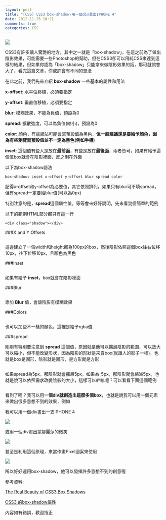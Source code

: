 ```yaml
---
layout: post
title: "[CSS] CSS3 box-shadow-用一個div畫出IPHONE 4"
date: 2012-11-26 10:21
comments: true
categories: CSS
---
```


<img src="https://lh3.googleusercontent.com/-gnXY1RrRaSU/ULLgp4EX-6I/AAAAAAAAB84/m3JLnkc5h_E/s125/a.jpg" />

CSS3有許多讓人驚艷的地方，其中之一就是「box-shadow」，在這之前為了做出陰影效果，可能需要一些Photoshop的幫助，但在CSS3卻可以用純CSS來達到這樣的結果，但如果你認為「box-shadow」只能拿來做陰影效果的話，那可就誤會大了，看完這篇文章，你或許會有不同的想法

<!--more-->

在此之前，我們先來介紹 **box-shadow** 一些基本的屬性和用法

**x-offset**: 水平位移植，必須要指定

**y-offset**: 垂直位移植，必須要指定

**blur**: 模糊效果，不能為負值，預設為0

**spread**: 擴散強度，可以為負值(縮小)，預設為0

**color**: 顏色，有些網站可能會寫預設值為黑色，**但一般建議還是要給予顏色，因為有些瀏覽器預設值並不一定為黑色(例如手機)**

**inset**: 這個值有些人是放在**最前面**，有些是放在**最後面**，兩者皆可，如果有給予這個值box就會在陰影裡面，反之則在外面

以下為box-shadow語法

	box-shadow: inset x-offset y-offset blur spread color
	
記得x-offset和y-offset為必要值，其它依照排列，如果只有blur可不填spread，但有spread一定要給blur值(可以為0px)

特別注意的是，**spread**這個屬性值，等等會來好好說明，先來看幾個簡單的範例

以下的範例HTML部分都只有這一行
	
	<div class="shadow"></div>

###X and Y Offsets

<pre class="_cssdeck_embed" data-pane="output,css" data-user="rx836" data-href="mo08pkqb" data-version="0"></pre><script async src="http://cssdeck.com/assets/js/embed.js"></script>

這邊建立了一個width和height都為100px的box，然後陰影依照這個box往右位移10px，往下位移10px，且顏色為黑色

###Inset

<pre class="_cssdeck_embed" data-pane="output,css" data-user="rx836" data-href="eesxhanx" data-version="0"></pre><script async src="http://cssdeck.com/assets/js/embed.js"></script>

如果有給予 **inset**，box就會在陰影裡面

###Blur

<pre class="_cssdeck_embed" data-pane="output,css" data-user="rx836" data-href="vic8fc7f" data-version="0"></pre><script async src="http://cssdeck.com/assets/js/embed.js"></script>

添加 **Blur** 值，會讓陰影有模糊效果

###Colors

<pre class="_cssdeck_embed" data-pane="output,css" data-user="rx836" data-href="zcpl4thp" data-version="0"></pre><script async src="http://cssdeck.com/assets/js/embed.js"></script>

也可以加些不一樣的顏色，這裡是給予rgba值

###spread

剛剛有特別要注意到 **spread** 這個值，原因就是他可以擴展陰影的範圍，可以放大可以縮小，但不能改變形狀，因為陰影的形狀是來自box(就跟人的影子一樣)，也就是box是圓形，陰影就是圓形，是方形就是方形

<pre class="_cssdeck_embed" data-pane="output,css,html" data-user="rx836" data-href="qnznlsof" data-version="0"></pre><script async src="http://cssdeck.com/assets/js/embed.js"></script>

如果spread為5px，那陰影就會擴展5px，如果為-5px，那陰影就會縮減5px，也就是說可以依照需求改變陰影的大小，這樣可以幹嘛呢？可以看看下面這個範例

<pre class="_cssdeck_embed" data-pane="output,css,html" data-user="rx836" data-href="qmbxujts" data-version="0"></pre><script async src="http://cssdeck.com/assets/js/embed.js"></script>

看到了嗎？我可以用**一個div就創造出這麼多個box**，也就是說我可以用一個元素來做出很多意想不到的效果，例如

我可以用一個div畫出一支IPHONE 4

<a href="http://cssdeck.com/labs/creating-single-element-iphone-using-css3" target="_blank"><img src="https://lh3.googleusercontent.com/-L9BuoRAjjfE/ULLjV_tNNGI/AAAAAAAAB9Y/SSAO9DOdBMU/s558/rr.jpg" /></a>

或用一個div畫出蒙娜麗莎的微笑

<a href="http://cssdeck.com/labs/mona-lisa-with-pure-css" target="_blank"><img src="https://lh5.googleusercontent.com/-gzi2x2_clBk/ULLjV4zuCnI/AAAAAAAAB9g/Oo9VmXXkF_E/s535/rr1.jpg" /></a>

甚至是利用這個原理，來當作畫Pixel圖案來使用

<a href="http://cssdeck.com/labs/create-a-pixel-character-using-css3-box-shadows" target="_blank"><img src="https://lh6.googleusercontent.com/-lnfW4QAeeao/ULLjV84Z0oI/AAAAAAAAB9c/1J0e5V0VjS0/s300/rr2.jpg" /></a>

所以好好運用box-shadow，他可以發揮許多意想不到的創意喔

參考資料:

<a href="http://codetheory.in/the-real-beauty-of-css3-box-shadows/" target="_blank">The Real Beauty of CSS3 Box Shadows</a>

<a href="http://www.w3schools.com/cssref/css3_pr_box-shadow.asp" target="_blank">CSS3 的box-shadow屬性</a>

內容如有錯誤，歡迎指正